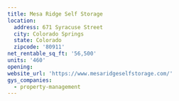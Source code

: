 ```yaml
---
title: Mesa Ridge Self Storage
location:
  address: 671 Syracuse Street
  city: Colorado Springs
  state: Colorado
  zipcode: '80911'
net_rentable_sq_ft: '56,500'
units: '460'
opening:
website_url: 'https://www.mesaridgeselfstorage.com/'
gys_companies:
  - property-management
---
```


